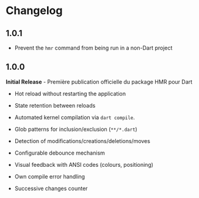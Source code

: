 # Changelog

## 1.0.1
- Prevent the `hmr` command from being run in a non-Dart project

## 1.0.0

**Initial Release** - Première publication officielle du package HMR pour Dart

- Hot reload without restarting the application
- State retention between reloads
- Automated kernel compilation via `dart compile`.

- Glob patterns for inclusion/exclusion (`**/*.dart`)
- Detection of modifications/creations/deletions/moves
- Configurable debounce mechanism

- Visual feedback with ANSI codes (colours, positioning)
- Own compile error handling
- Successive changes counter
